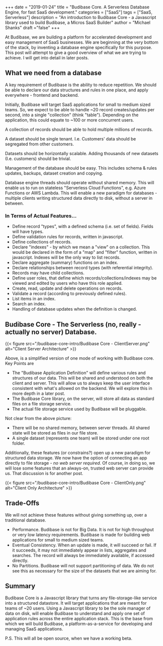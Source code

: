 +++
date = "2019-01-24"
title = "Budibase Core. A Serverless Database Engine, for fast SaaS development."
categories = ["SaaS"] 
tags = ["SaaS, Serverless"]
description = "An introduction to Budibase Core - a Javascript library used to build Budibase, a Micros SaaS Builder"
author = "Michael Shanks"
draft ="false"
+++

At Budibase, we are building a platform for accelerated development and easy management of SaaS businesses. We are beginning at the very bottom of the stack, by inventing a database engine specifically for this purpose. This post will attempt to give a good overview of what we are trying to achieve. I will get into detail in later posts.

## What we need from a database

A key requirement of Budibase is the ability to reduce repetition. We should be able to declare our data structures and rules in one place, and apply everywhere - frontend and backend.

Initially, Budibase will target SaaS applications for small to medium sized teams. So, we expect to be able to handle ~20 record creates/updates per second, into a single "collection" (think "table"). Depending on the application, this could equate to ~100 or more concurrent users.

A collection of records should be able to hold multiple millions of records.

A dataset should be single tenant. I.e. Customers' data should be segregated from other customers.

Datasets should be horizontally scalable. Adding thousands of new datasets (I.e. customers) should be trivial.

Management of the database should be easy. This includes schema & rules updates, backups, dataset creation and copying.

Database engine threads should operate without shared memory. This will enable us to run on stateless "Serverless Cloud Functions", e.g. Azure Functions or AWS Lambda. This will enable a new paradigm for databases - multiple clients writing structured data directly to disk, without a server in between.

### In Terms of Actual Features...

- Define record "types", with a defined schema (i.e. set of fields). Fields will have types.
- Define validation rules for records, written in javascript.
- Define collections of records.
- Declare "indexes" - by which we mean a "view" on a collection. This would be declared in the form of a "map" and "filter" function, written in javascript. Indexes will be the only way to list records.
- Declare aggregate (summary) functions on an index.
- Declare relationships between record types (with referential integrity).
- Records may have child collections.
- Define user roles, that define which records/collections/indexes may be viewed and edited by users who have this role applied.
- Create, read, update and delete operations on records.
- Validate a record (according to previously defined rules).
- List items in an index.
- Search an index.
- Handling of database updates when the definition is changed.

## Budibase Core - The Serverless (no, really - actually no server) Database. 

{{< figure src="/budibase-core-intro/Budibase Core - ClientServer.png" alt="Client Server Architecture" >}}

Above, is a simplified version of one mode of working with Budibase core. Key Points are

- The "Budibase Application Definition" will define various rules and structures of our data. This will be shared and understood on both the client and server. This will allow us to always keep the user interface consistent with what's allowed on the backend. We will explore this in more depth in a later post.
- The Budibase Core library, on the server, will store all data as standard files on a file storage service. 
- The actual file storage service used by Budibase will be pluggable. 

Not clear from the above picture:

- There will be no shared memory, between server threads. All shared state will be stored as files in our file store.
- A single dataset (represents one team) will be stored under one root folder.

Additionally, these features (or constrains?)  open up a new paradigm for structured data storage. We now have the option of connecting an app directly to file storage - *no web server required*. Of course, in doing so, we will lose some features that an always-on, trusted web server can provide us. That discussion is for another post.

{{< figure src="/budibase-core-intro/Budibase Core - ClientOnly.png" alt="Client Only Architecture" >}}


## Trade-Offs

We will not achieve these features without giving something up, over a traditional database.

- Performance. Budibase is not for Big Data. It is not for high throughput or very low latency requirements. Budibase is made for building web applications for small to medium sized teams.
- Eventual Consistency. When an update is made, it will succeed or fail. If it succeeds, it may not immediately appear in lists, aggregates and searches. The record will always be immediately available, if accessed directly.
- No Partitions. Budibase will not support partitioning of data. We do not see this as necessary for the size of the datasets that we are aiming for.

## Summary

Budibase Core is a Javascript library that turns any file-storage-like service into a structured datastore. It will target applications that are meant for teams of ~20 users. Using a Javascript library to be the sole manager of data on disk, will enable Budibase to understand and apply one set of application rules across the entire application stack. This is the base from which we will build Budibase, a platform-as-a-service for developing and managing SaaS applications.

P.S. This will all be open source, when we have a working beta.